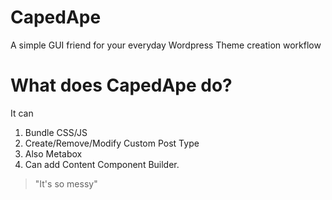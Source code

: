 # CapedApe
A simple GUI friend for your everyday Wordpress Theme creation workflow

# What does CapedApe do?
It can 

1. Bundle CSS/JS
2. Create/Remove/Modify Custom Post Type
 1. Also Metabox
3. Can add Content Component Builder.

> "It's so messy"